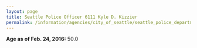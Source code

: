 ```yaml
---
layout: page
title: Seattle Police Officer 6111 Kyle D. Kizzier
permalink: /information/agencies/city_of_seattle/seattle_police_department/copbook/6111/
---
```


**Age as of Feb. 24, 2016:** 50.0
